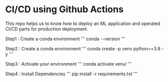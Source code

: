 # CI/CD using Github Actions

This repo helps us to know how to deploy an ML application and operated CI/CD parts for production deployment.

Step1 : Create a conda environment
'''
conda --version
'''

Step2 : Create a conda environment
'''
conda create -p venv python==3.8 -y
'''

Step3 : Activate your environment
'''
conda activate venv/
'''

Step4 : Install Dependencies
'''
pip install -r requirements.txt
'''